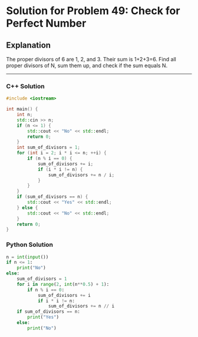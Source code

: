 # Solution for Problem 49: Check for Perfect Number

## Explanation
The proper divisors of 6 are 1, 2, and 3. Their sum is 1+2+3=6. Find all proper divisors of N, sum them up, and check if the sum equals N.

---

### C++ Solution
```cpp
#include <iostream>

int main() {
    int n;
    std::cin >> n;
    if (n <= 1) {
        std::cout << "No" << std::endl;
        return 0;
    }
    int sum_of_divisors = 1;
    for (int i = 2; i * i <= n; ++i) {
        if (n % i == 0) {
            sum_of_divisors += i;
            if (i * i != n) {
                sum_of_divisors += n / i;
            }
        }
    }
    if (sum_of_divisors == n) {
        std::cout << "Yes" << std::endl;
    } else {
        std::cout << "No" << std::endl;
    }
    return 0;
}
```

### Python Solution
```python
n = int(input())
if n <= 1:
    print("No")
else:
    sum_of_divisors = 1
    for i in range(2, int(n**0.5) + 1):
        if n % i == 0:
            sum_of_divisors += i
            if i * i != n:
                sum_of_divisors += n // i
    if sum_of_divisors == n:
        print("Yes")
    else:
        print("No")
```
